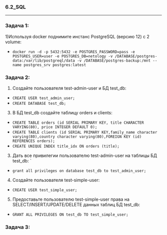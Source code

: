 ### 6.2_SQL
--------------------------------------------------------------------
### Задача 1: </br>
1)Используя docker поднимите инстанс PostgreSQL (версию 12) c 2 volume: </br>
- `docker run -d -p 5432:5432 -e POSTGRES_PASSWORD=pass -e POSTGRES_USER=user -e POSTGRES_DB=netology -v /DATABASE/postgres-data:/var/lib/postgreql/data -v /DATABASE/postgres-backup:/mnt --name postgres_srv postgres:latest` </br>

### Задача 2: </br>
1) Создайте пользователя test-admin-user и БД test_db: </br>
- `CREATE USER test_admin_user;` </br>
- `CREATE DATABASE test_db;` </br>
3) В БД test_db создайте таблицу orders и clients:  </br>
- `CREATE TABLE orders (id SERIAL PRIMARY KEY, title CHARACTER VARYING(80), price INTEGER DEFAULT 0);` </br>
- `CREATE TABLE clients (id SERIAL PRIMARY KEY,family_name character varying(80),country character varying(80),FOREIGN KEY (id) REFERENCES orders);`</br>
- `CREATE UNIQUE INDEX title_idx ON orders (title);`

3) Дать все привилегии пользователю test-admin-user на таблицы БД test_db: `</br>
- `grant all privileges on database test_db to test_admin_user;`</br>
4) Cоздайте пользователя test-simple-user:  </br>
- `CREATE USER test_simple_user;` </br>
5) Предоставьте пользователю test-simple-user права на SELECT/INSERT/UPDATE/DELETE данных таблиц БД test_db: </br>
- `GRANT ALL PRIVILEGES ON test_db TO test_simple_user;`</br>

### Задача 3: </br>
